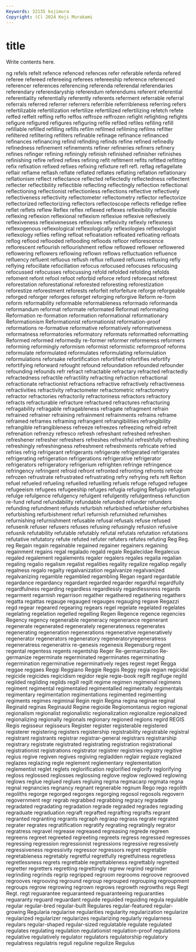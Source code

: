 ```yaml
---
Keywords: 32135 kojimura
Copyright: (C) 2024 Koji Murakami
---
```


# title

Write contents here.



ng refels refelt refence
refenced refences refer referable referda refered referee refereed refereeing referees
refereeship reference referenced referencer references referencing referenda referendal referendaries referendary
referendaryship referendum referendums referent referential referentiality referentially referently referents referment
referrable referral referrals referred referrer referrers referrible referribleness referring refers
refertilizable refertilization refertilize refertilized refertilizing refetch refete reffed reffelt reffing
reffo reffos reffroze reffrozen refight refighting refights refigure refigured refigures
refiguring refile refiled refiles refiling refill refillable refilled refilling refills
refilm refilmed refilming refilms refilter refiltered refiltering refilters refinable refinage
refinance refinanced refinances refinancing refind refinding refinds refine refined refinedly
refinedness refinement refinements refiner refineries refiners refinery refines refinger refining
refiningly refinish refinished refinisher refinishes refinishing refire refired refires refiring
refit refitment refits refitted refitting refix refixation refixed refixes refixing
refixture refl refl. reflag reflagellate reflair reflame reflash reflate reflated
reflates reflating reflation reflationary reflationism reflect reflectance reflected reflectedly reflectedness
reflectent reflecter reflectibility reflectible reflecting reflectingly reflection reflectional reflectioning reflectionist
reflectionless reflections reflective reflectively reflectiveness reflectivity reflectometer reflectometry reflector reflectorize
reflectorized reflectorizing reflectors reflectoscope reflects refledge reflee reflet reflets reflew
Reflex reflex reflexed reflexes reflexibility reflexible reflexing reflexion reflexional reflexism
reflexiue reflexive reflexively reflexiveness reflexivenesses reflexives reflexivity reflexly reflexness reflexogenous
reflexological reflexologically reflexologies reflexologist reflexology reflies refling refloat refloatation refloated
refloating refloats reflog reflood reflooded reflooding refloods refloor reflorescence reflorescent
reflourish reflourishment reflow reflowed reflower reflowered reflowering reflowers reflowing reflown
reflows refluctuation refluence refluency refluent refluous reflush reflux refluxed refluxes
refluxing refly reflying refocillate refocillation refocus refocused refocuses refocusing refocussed
refocusses refocussing refold refolded refolding refolds refoment refont refool refoot
reforbid reforce reford reforecast reforest reforestation reforestational reforested reforesting reforestization
reforestize reforestment reforests reforfeit reforfeiture reforge reforgeable reforged reforger reforges
reforget reforging reforgive Reform re-form reform reformability reformable reformableness reformado
reformanda reformandum reformat reformate reformated Reformati reformating Reformation re-formation reformation
reformational reformationary Reformationism Reformationist reformationist reformation-proof reformations re-formative reformative reformatively
reformativeness reformatness reformatories reformatory reformats reformatted reformatting Reformed reformed reformedly
re-former reformer reformeress reformers reforming reformingly reformism reformist reformistic reformproof
reforms reformulate reformulated reformulates reformulating reformulation reformulations reforsake refortification refortified
refortifies refortify refortifying reforward refought refound refoundation refounded refounder refounding
refounds refr refract refractable refractary refracted refractedly refractedness refractile refractility
refracting refraction refractional refractionate refractionist refractions refractive refractively refractiveness refractivities
refractivity refractometer refractometric refractometry refractor refractories refractorily refractoriness refractors refractory
refracts refracturable refracture refractured refractures refracturing refragability refragable refragableness refragate
refragment refrain refrained refrainer refraining refrainment refrainments refrains reframe reframed
reframes reframing refrangent refrangibilities refrangibility refrangible refrangibleness refreeze refreezes refreezing
refreid refreit refrenation refrenzy refresco refresh refreshant refreshed refreshen refreshener
refresher refreshers refreshes refreshful refreshfully refreshing refreshingly refreshingness refreshment refreshments
refricate refried refries refrig refrigerant refrigerants refrigerate refrigerated refrigerates refrigerating
refrigeration refrigerations refrigerative refrigerator refrigerators refrigeratory refrigerium refrighten refringe refringence
refringency refringent refroid refront refronted refronting refronts refroze refrozen refrustrate
refrustrated refrustrating refry refrying refs reft Refton refuel refueled refueling
refuelled refuelling refuels refuge refuged refugee refugeeism refugees refugeeship refuges
refugia refuging Refugio refugium refulge refulgence refulgency refulgent refulgently refulgentness
refunction re-fund refund refundability refundable refunded refunder refunders refunding refundment
refunds refurbish refurbished refurbisher refurbishes refurbishing refurbishment refurl refurnish refurnished
refurnishes refurnishing refurnishment refusable refusal refusals refuse refused refusenik refuser
refusers refuses refusing refusingly refusion refusive refusnik refutability refutable refutably
refutal refutals refutation refutations refutative refutatory refute refuted refuter refuters
refutes refuting Reg Reg. reg Regain regain regainable regained regainer
regainers regaining regainment regains regal regalado regald regale Regalecidae Regalecus
regaled regalement regalements regaler regalers regales regalia regalian regaling regalio
regalism regalist regalities regality regalize regallop regally regalness regalo regalty
regalvanization regalvanize regalvanized regalvanizing regamble regambled regambling Regan regard regardable
regardance regardancy regardant regarded regarder regardful regardfully regardfulness regarding regardless
regardlessly regardlessness regards regarment regarnish regarrison regather regathered regathering regathers
regatta regattas regauge regauged regauges regauging regave Regazzi regd regear
regeared regearing regears regel regelate regelated regelates regelating regelation regelled
regelling Regen Regence regence regencies Regency regency regenerable regeneracy regenerance
regenerant regenerate regenerated regenerately regenerateness regenerates regenerating regeneration regenerations regenerative
regeneratively regenerator regenerators regeneratory regeneratoryregeneratress regeneratress regeneratrix re-genesis regenesis Regensburg
regent regental regentess regents regentship Reger Re-germanization Re-germanize regerminate regerminated
regerminates regerminating regermination regerminative regerminatively reges regest reget Regga reggae
reggaes Reggi Reggiano Reggie Reggis Reggy regia regian regicidal regicide
regicides regicidism regidor regie regie-book regift regifuge regild regilded regilding
regilds regill regilt regime regimen regimenal regimens regiment regimental regimentaled
regimentalled regimentally regimentals regimentary regimentation regimentations regimented regimenting regiments regimes
regiminal Regin regin Regina regina reginae reginal Reginald reginas Reginauld
Regine regioide Regiomontanus region regional regionalism regionalist regionalistic regionalization regionalize
regionalized regionalizing regionally regionals regionary regioned regions regird REGIS Regis
regisseur regisseurs Register register registerable registered registerer registering registers registership
registrability registrable registral registrant registrants registrar registrar-general registrars registrarship registrary
registrate registrated registrating registration registrational registrationist registrations registrator registrer registries
registry regitive regius regive regiven regives regiving regladden reglair reglaze
reglazed reglazes reglazing regle reglement reglementary reglementation reglementist reglet reglets
reglorification reglorified reglorify reglorifying regloss reglossed reglosses reglossing reglove reglow
reglowed reglowing reglows reglue reglued reglues regluing regma regmacarp regmata
regna regnal regnancies regnancy regnant regnerable regnum Rego rego regolith
regoliths regorge regorged regorges regorging regosol regosols regovern regovernment regr
regrab regrabbed regrabbing regracy regradate regradated regradating regradation regrade regraded
regrades regrading regraduate regraduation regraft regrafted regrafting regrafts regrant regranted
regranting regrants regraph regrasp regrass regrate regrated regrater regrates regratification
regratify regrating regratingly regrator regratress regravel regrease regreased regreasing regrede
regreen regreens regreet regreeted regreeting regreets regress regressed regresses regressing
regression regressionist regressions regressive regressively regressiveness regressivity regressor regressors regret
regretable regretableness regretably regretful regretfully regretfulness regretless regretlessness regrets regrettable
regrettableness regrettably regretted regretter regretters regretting regrettingly regrew regrind regrinder
regrinding regrinds regrip regripped regroom regrooms regroove regrooved regrooves regrooving
reground regroup regrouped regrouping regroupment regroups regrow regrowing regrown regrows
regrowth regrowths regs Regt Regt. regt reguarantee reguaranteed reguaranteeing reguaranties
reguaranty reguard reguardant reguide reguided reguiding regula regulable regular regular-bred
regular-built Regulares regular-featured regular-growing Regularia regularise regularities regularity regularization regularize
regularized regularizer regularizes regularizing regularly regularness regulars regular-shaped regular-sized regulatable
regulate regulated regulates regulating regulation regulationist regulation-proof regulations regulative regulatively
regulator regulators regulatorship regulatory regulatress regulatris reguli reguline regulize Regulus
